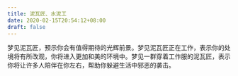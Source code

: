 ```yaml
---
title: 泥瓦匠、水泥工
date: 2020-02-15T20:54:12+08:00
draft: false
---
```


梦见泥瓦匠，预示你会有值得期待的光辉前景。梦见泥瓦匠正在工作，表示你的处境将有所改观，你将进入更加和美的环境中。梦见一群穿着工作服的泥瓦匠，表示你将让许多人陪伴在你左右，帮助你躲避生活中邪恶的袭击。